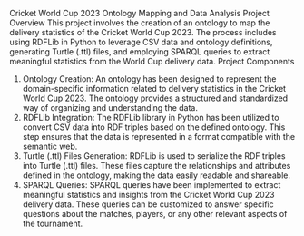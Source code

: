 Cricket World Cup 2023 Ontology Mapping and Data Analysis
Project Overview
This project involves the creation of an ontology to map the delivery statistics of the Cricket World Cup 2023. The process includes using RDFLib in Python to leverage CSV data and ontology definitions, generating Turtle (.ttl) files, and employing SPARQL queries to extract meaningful statistics from the World Cup delivery data.
Project Components
1.	Ontology Creation: An ontology has been designed to represent the domain-specific information related to delivery statistics in the Cricket World Cup 2023. The ontology provides a structured and standardized way of organizing and understanding the data.
2.	RDFLib Integration: The RDFLib library in Python has been utilized to convert CSV data into RDF triples based on the defined ontology. This step ensures that the data is represented in a format compatible with the semantic web.
3.	Turtle (.ttl) Files Generation: RDFLib is used to serialize the RDF triples into Turtle (.ttl) files. These files capture the relationships and attributes defined in the ontology, making the data easily readable and shareable.
4.	SPARQL Queries: SPARQL queries have been implemented to extract meaningful statistics and insights from the Cricket World Cup 2023 delivery data. These queries can be customized to answer specific questions about the matches, players, or any other relevant aspects of the tournament.

